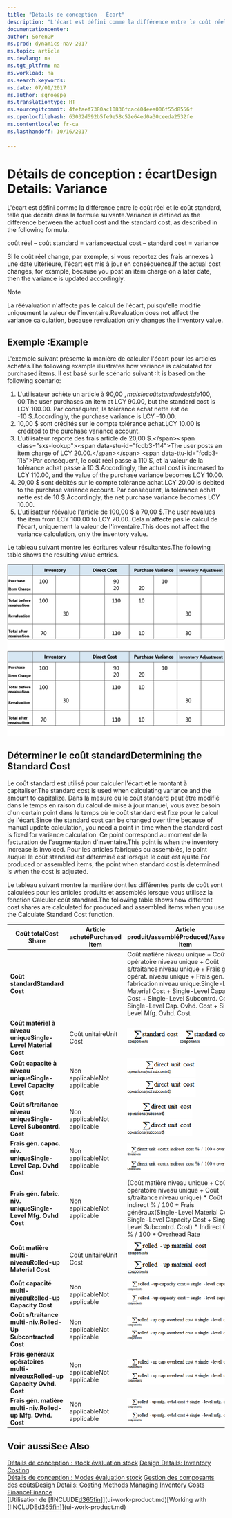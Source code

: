 ```yaml
---
title: "Détails de conception - Écart"
description: "L'écart est défini comme la différence entre le coût réel et le coût standard, telle que décrite dans la formule suivante."
documentationcenter: 
author: SorenGP
ms.prod: dynamics-nav-2017
ms.topic: article
ms.devlang: na
ms.tgt_pltfrm: na
ms.workload: na
ms.search.keywords: 
ms.date: 07/01/2017
ms.author: sgroespe
ms.translationtype: HT
ms.sourcegitcommit: 4fefaef7380ac10836fcac404eea006f55d8556f
ms.openlocfilehash: 63032d592b5fe9e58c52e64ed0a30ceeda2532fe
ms.contentlocale: fr-ca
ms.lasthandoff: 10/16/2017

---
```

# <a name="design-details-variance"></a><span data-ttu-id="fcdb3-103">Détails de conception : écart</span><span class="sxs-lookup"><span data-stu-id="fcdb3-103">Design Details: Variance</span></span>
<span data-ttu-id="fcdb3-104">L'écart est défini comme la différence entre le coût réel et le coût standard, telle que décrite dans la formule suivante.</span><span class="sxs-lookup"><span data-stu-id="fcdb3-104">Variance is defined as the difference between the actual cost and the standard cost, as described in the following formula.</span></span>  

 <span data-ttu-id="fcdb3-105">coût réel – coût standard = variance</span><span class="sxs-lookup"><span data-stu-id="fcdb3-105">actual cost – standard cost = variance</span></span>  

 <span data-ttu-id="fcdb3-106">Si le coût réel change, par exemple, si vous reportez des frais annexes à une date ultérieure, l'écart est mis à jour en conséquence.</span><span class="sxs-lookup"><span data-stu-id="fcdb3-106">If the actual cost changes, for example, because you post an item charge on a later date, then the variance is updated accordingly.</span></span>  

> [!NOTE]  
>  <span data-ttu-id="fcdb3-107">La réévaluation n'affecte pas le calcul de l'écart, puisqu'elle modifie uniquement la valeur de l'inventaire.</span><span class="sxs-lookup"><span data-stu-id="fcdb3-107">Revaluation does not affect the variance calculation, because revaluation only changes the inventory value.</span></span>  

## <a name="example"></a><span data-ttu-id="fcdb3-108">Exemple :</span><span class="sxs-lookup"><span data-stu-id="fcdb3-108">Example</span></span>  
 <span data-ttu-id="fcdb3-109">L'exemple suivant présente la manière de calculer l'écart pour les articles achetés.</span><span class="sxs-lookup"><span data-stu-id="fcdb3-109">The following example illustrates how variance is calculated for purchased items.</span></span> <span data-ttu-id="fcdb3-110">Il est basé sur le scénario suivant :</span><span class="sxs-lookup"><span data-stu-id="fcdb3-110">It is based on the following scenario:</span></span>  

1.  <span data-ttu-id="fcdb3-111">L'utilisateur achète un article à 90,00 $, mais le coût standard est de 100,00 $.</span><span class="sxs-lookup"><span data-stu-id="fcdb3-111">The user purchases an item at LCY 90.00, but the standard cost is LCY 100.00.</span></span> <span data-ttu-id="fcdb3-112">Par conséquent, la tolérance achat nette est de -10 $.</span><span class="sxs-lookup"><span data-stu-id="fcdb3-112">Accordingly, the purchase variance is LCY –10.00.</span></span>  
2.  <span data-ttu-id="fcdb3-113">10,00 $ sont crédités sur le compte tolérance achat.</span><span class="sxs-lookup"><span data-stu-id="fcdb3-113">LCY 10.00 is credited to the purchase variance account.</span></span>  
3.  <span data-ttu-id="fcdb3-114">L'utilisateur reporte des frais article de 20,00 $.</span><span class="sxs-lookup"><span data-stu-id="fcdb3-114">The user posts an item charge of LCY 20.00.</span></span> <span data-ttu-id="fcdb3-115">Par conséquent, le coût réel passe à 110 $, et la valeur de la tolérance achat passe à 10 $.</span><span class="sxs-lookup"><span data-stu-id="fcdb3-115">Accordingly, the actual cost is increased to LCY 110.00, and the value of the purchase variance becomes LCY 10.00.</span></span>  
4.  <span data-ttu-id="fcdb3-116">20,00 $ sont débités sur le compte tolérance achat.</span><span class="sxs-lookup"><span data-stu-id="fcdb3-116">LCY 20.00 is debited to the purchase variance account.</span></span> <span data-ttu-id="fcdb3-117">Par conséquent, la tolérance achat nette est de 10 $.</span><span class="sxs-lookup"><span data-stu-id="fcdb3-117">Accordingly, the net purchase variance becomes LCY 10.00.</span></span>  
5.  <span data-ttu-id="fcdb3-118">L'utilisateur réévalue l'article de 100,00 $ à 70,00 $.</span><span class="sxs-lookup"><span data-stu-id="fcdb3-118">The user revalues the item from LCY 100.00 to LCY 70.00.</span></span> <span data-ttu-id="fcdb3-119">Cela n'affecte pas le calcul de l'écart, uniquement la valeur de l'inventaire.</span><span class="sxs-lookup"><span data-stu-id="fcdb3-119">This does not affect the variance calculation, only the inventory value.</span></span>  

 <span data-ttu-id="fcdb3-120">Le tableau suivant montre les écritures valeur résultantes.</span><span class="sxs-lookup"><span data-stu-id="fcdb3-120">The following table shows the resulting value entries.</span></span>  

 <span data-ttu-id="fcdb3-121">![Calcul variance achat](media/design_details_inventory_costing_11_purchase_variance.png "design_details_inventory_costing_11_purchase_variance")</span><span class="sxs-lookup"><span data-stu-id="fcdb3-121">![Purchase variance calculation](media/design_details_inventory_costing_11_purchase_variance.png "design_details_inventory_costing_11_purchase_variance")</span></span>  

## <a name="determining-the-standard-cost"></a><span data-ttu-id="fcdb3-122">Déterminer le coût standard</span><span class="sxs-lookup"><span data-stu-id="fcdb3-122">Determining the Standard Cost</span></span>  
 <span data-ttu-id="fcdb3-123">Le coût standard est utilisé pour calculer l'écart et le montant à capitaliser.</span><span class="sxs-lookup"><span data-stu-id="fcdb3-123">The standard cost is used when calculating variance and the amount to capitalize.</span></span> <span data-ttu-id="fcdb3-124">Dans la mesure où le coût standard peut être modifié dans le temps en raison du calcul de mise à jour manuel, vous avez besoin d'un certain point dans le temps où le coût standard est fixe pour le calcul de l'écart.</span><span class="sxs-lookup"><span data-stu-id="fcdb3-124">Since the standard cost can be changed over time because of manual update calculation, you need a point in time when the standard cost is fixed for variance calculation.</span></span> <span data-ttu-id="fcdb3-125">Ce point correspond au moment de la facturation de l'augmentation d'inventaire.</span><span class="sxs-lookup"><span data-stu-id="fcdb3-125">This point is when the inventory increase is invoiced.</span></span> <span data-ttu-id="fcdb3-126">Pour les articles fabriqués ou assemblés, le point auquel le coût standard est déterminé est lorsque le coût est ajusté.</span><span class="sxs-lookup"><span data-stu-id="fcdb3-126">For produced or assembled items, the point when standard cost is determined is when the cost is adjusted.</span></span>  

 <span data-ttu-id="fcdb3-127">Le tableau suivant montre la manière dont les différentes parts de coût sont calculées pour les articles produits et assemblés lorsque vous utilisez la fonction Calculer coût standard.</span><span class="sxs-lookup"><span data-stu-id="fcdb3-127">The following table shows how different cost shares are calculated for produced and assembled items when you use the Calculate Standard Cost function.</span></span>  

|<span data-ttu-id="fcdb3-128">Coût total</span><span class="sxs-lookup"><span data-stu-id="fcdb3-128">Cost Share</span></span>|<span data-ttu-id="fcdb3-129">Article acheté</span><span class="sxs-lookup"><span data-stu-id="fcdb3-129">Purchased Item</span></span>|<span data-ttu-id="fcdb3-130">Article produit/assemblé</span><span class="sxs-lookup"><span data-stu-id="fcdb3-130">Produced/Assembled Item</span></span>|  
|----------------|--------------------|------------------------------|  
|<span data-ttu-id="fcdb3-131">**Coût standard**</span><span class="sxs-lookup"><span data-stu-id="fcdb3-131">**Standard Cost**</span></span>||<span data-ttu-id="fcdb3-132">Coût matière niveau unique + Coût opératoire niveau unique + Coût s/traitance niveau unique + Frais gén. opérat. niveau unique + Frais gén. fabrication niveau unique.</span><span class="sxs-lookup"><span data-stu-id="fcdb3-132">Single-Level Material Cost + Single-Level Capacity Cost + Single-Level Subcontrd. Cost + Single-Level Cap. Ovhd. Cost + Single-Level Mfg. Ovhd. Cost</span></span>|  
|<span data-ttu-id="fcdb3-133">**Coût matériel à niveau unique**</span><span class="sxs-lookup"><span data-stu-id="fcdb3-133">**Single-Level Material Cost**</span></span>|<span data-ttu-id="fcdb3-134">Coût unitaire</span><span class="sxs-lookup"><span data-stu-id="fcdb3-134">Unit Cost</span></span>|<span data-ttu-id="fcdb3-135">![Equation 1](media/design_details_inventory_costing_11_equation_1.png "design_details_inventory_costing_11_equation_1")</span><span class="sxs-lookup"><span data-stu-id="fcdb3-135">![Equation 1](media/design_details_inventory_costing_11_equation_1.png "design_details_inventory_costing_11_equation_1")</span></span>|  
|<span data-ttu-id="fcdb3-136">**Coût capacité à niveau unique**</span><span class="sxs-lookup"><span data-stu-id="fcdb3-136">**Single-Level Capacity Cost**</span></span>|<span data-ttu-id="fcdb3-137">Non applicable</span><span class="sxs-lookup"><span data-stu-id="fcdb3-137">Not applicable</span></span>|<span data-ttu-id="fcdb3-138">![Equation 2](media/design_details_inventory_costing_11_equation_2.png "design_details_inventory_costing_11_equation_2")</span><span class="sxs-lookup"><span data-stu-id="fcdb3-138">![Equation 2](media/design_details_inventory_costing_11_equation_2.png "design_details_inventory_costing_11_equation_2")</span></span>|  
|<span data-ttu-id="fcdb3-139">**Coût s/traitance niveau unique**</span><span class="sxs-lookup"><span data-stu-id="fcdb3-139">**Single-Level Subcontrd. Cost**</span></span>|<span data-ttu-id="fcdb3-140">Non applicable</span><span class="sxs-lookup"><span data-stu-id="fcdb3-140">Not applicable</span></span>|<span data-ttu-id="fcdb3-141">![Equation 3](media/design_details_inventory_costing_11_equation_3.png "design_details_inventory_costing_11_equation_3")</span><span class="sxs-lookup"><span data-stu-id="fcdb3-141">![Equation 3](media/design_details_inventory_costing_11_equation_3.png "design_details_inventory_costing_11_equation_3")</span></span>|  
|<span data-ttu-id="fcdb3-142">**Frais gén. capac. niv. unique**</span><span class="sxs-lookup"><span data-stu-id="fcdb3-142">**Single-Level Cap. Ovhd Cost**</span></span>|<span data-ttu-id="fcdb3-143">Non applicable</span><span class="sxs-lookup"><span data-stu-id="fcdb3-143">Not applicable</span></span>|<span data-ttu-id="fcdb3-144">![Equation 4](media/design_details_inventory_costing_11_equation_4.png "design_details_inventory_costing_11_equation_4")</span><span class="sxs-lookup"><span data-stu-id="fcdb3-144">![Equation 4](media/design_details_inventory_costing_11_equation_4.png "design_details_inventory_costing_11_equation_4")</span></span>|  
|<span data-ttu-id="fcdb3-145">**Frais gén. fabric. niv. unique**</span><span class="sxs-lookup"><span data-stu-id="fcdb3-145">**Single-Level Mfg. Ovhd Cost**</span></span>|<span data-ttu-id="fcdb3-146">Non applicable</span><span class="sxs-lookup"><span data-stu-id="fcdb3-146">Not applicable</span></span>|<span data-ttu-id="fcdb3-147">(Coût matière niveau unique + Coût opératoire niveau unique + Coût s/traitance niveau unique) * Coût indirect % / 100 + Frais généraux</span><span class="sxs-lookup"><span data-stu-id="fcdb3-147">(Single-Level Material Cost + Single-Level Capacity Cost + Single-Level Subcontrd. Cost) * Indirect Cost % / 100 + Overhead Rate</span></span>|  
|<span data-ttu-id="fcdb3-148">**Coût matière multi-niveau**</span><span class="sxs-lookup"><span data-stu-id="fcdb3-148">**Rolled-up Material Cost**</span></span>|<span data-ttu-id="fcdb3-149">Coût unitaire</span><span class="sxs-lookup"><span data-stu-id="fcdb3-149">Unit Cost</span></span>|<span data-ttu-id="fcdb3-150">![Equation 5](media/design_details_inventory_costing_11_equation_5.png "design_details_inventory_costing_11_equation_5")</span><span class="sxs-lookup"><span data-stu-id="fcdb3-150">![Equation 5](media/design_details_inventory_costing_11_equation_5.png "design_details_inventory_costing_11_equation_5")</span></span>|  
|<span data-ttu-id="fcdb3-151">**Coût capacité multi-niveau**</span><span class="sxs-lookup"><span data-stu-id="fcdb3-151">**Rolled-up Capacity Cost**</span></span>|<span data-ttu-id="fcdb3-152">Non applicable</span><span class="sxs-lookup"><span data-stu-id="fcdb3-152">Not applicable</span></span>|<span data-ttu-id="fcdb3-153">![Equation 6](media/design_details_inventory_costing_11_equation_6.png "design_details_inventory_costing_11_equation_6")</span><span class="sxs-lookup"><span data-stu-id="fcdb3-153">![Equation 6](media/design_details_inventory_costing_11_equation_6.png "design_details_inventory_costing_11_equation_6")</span></span>|  
|<span data-ttu-id="fcdb3-154">**Coût s/traitance multi-niv.**</span><span class="sxs-lookup"><span data-stu-id="fcdb3-154">**Rolled-Up Subcontracted Cost**</span></span>|<span data-ttu-id="fcdb3-155">Non applicable</span><span class="sxs-lookup"><span data-stu-id="fcdb3-155">Not applicable</span></span>|<span data-ttu-id="fcdb3-156">![Equation 7](media/design_details_inventory_costing_11_equation_7.png "design_details_inventory_costing_11_equation_7")</span><span class="sxs-lookup"><span data-stu-id="fcdb3-156">![Equation 7](media/design_details_inventory_costing_11_equation_7.png "design_details_inventory_costing_11_equation_7")</span></span>|  
|<span data-ttu-id="fcdb3-157">**Frais généraux opératoires multi-niveaux**</span><span class="sxs-lookup"><span data-stu-id="fcdb3-157">**Rolled-up Capacity Ovhd. Cost**</span></span>|<span data-ttu-id="fcdb3-158">Non applicable</span><span class="sxs-lookup"><span data-stu-id="fcdb3-158">Not applicable</span></span>|<span data-ttu-id="fcdb3-159">![Equation 8](media/design_details_inventory_costing_11_equation_8.png "design_details_inventory_costing_11_equation_8")</span><span class="sxs-lookup"><span data-stu-id="fcdb3-159">![Equation 8](media/design_details_inventory_costing_11_equation_8.png "design_details_inventory_costing_11_equation_8")</span></span>|  
|<span data-ttu-id="fcdb3-160">**Frais gén. matière multi-niv.**</span><span class="sxs-lookup"><span data-stu-id="fcdb3-160">**Rolled-up Mfg. Ovhd. Cost**</span></span>|<span data-ttu-id="fcdb3-161">Non applicable</span><span class="sxs-lookup"><span data-stu-id="fcdb3-161">Not applicable</span></span>|<span data-ttu-id="fcdb3-162">![Equation 9](media/design_details_inventory_costing_11_equation_9.png "design_details_inventory_costing_11_equation_9")</span><span class="sxs-lookup"><span data-stu-id="fcdb3-162">![Equation 9](media/design_details_inventory_costing_11_equation_9.png "design_details_inventory_costing_11_equation_9")</span></span>|  

## <a name="see-also"></a><span data-ttu-id="fcdb3-163">Voir aussi</span><span class="sxs-lookup"><span data-stu-id="fcdb3-163">See Also</span></span>  
 <span data-ttu-id="fcdb3-164">[Détails de conception : stock évaluation stock](design-details-inventory-costing.md) </span><span class="sxs-lookup"><span data-stu-id="fcdb3-164">[Design Details: Inventory Costing](design-details-inventory-costing.md) </span></span>  
 <span data-ttu-id="fcdb3-165">[Détails de conception : Modes évaluation stock](design-details-costing-methods.md) [Gestion des composants des coûts](finance-manage-inventory-costs.md)</span><span class="sxs-lookup"><span data-stu-id="fcdb3-165">[Design Details: Costing Methods](design-details-costing-methods.md) [Managing Inventory Costs](finance-manage-inventory-costs.md)</span></span>  
 [<span data-ttu-id="fcdb3-166">Finance</span><span class="sxs-lookup"><span data-stu-id="fcdb3-166">Finance</span></span>](finance.md)  
 <span data-ttu-id="fcdb3-167">[Utilisation de [!INCLUDE[d365fin](includes/d365fin_md.md)]](ui-work-product.md)</span><span class="sxs-lookup"><span data-stu-id="fcdb3-167">[Working with [!INCLUDE[d365fin](includes/d365fin_md.md)]](ui-work-product.md)</span></span>

